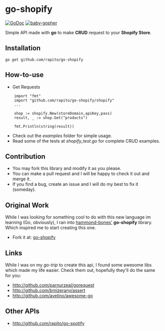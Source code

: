 go-shopify
==========

[![GoDoc](https://godoc.org/github.com/rapito/go-shopify/shopify?status.svg)](https://godoc.org/github.com/rapito/go-shopify/shopify)  [![baby-gopher](https://raw.github.com/drnic/babygopher-site/gh-pages/images/babygopher-logo-small.png)](http://www.babygopher.org)

Simple API made with **go** to make **CRUD** request to your **Shopify Store**.

Installation
------------
```
go get github.com/rapito/go-shopify
```

How-to-use
----------


- Get Requests

```
    import "fmt"
    import "github.com/rapito/go-shopify/shopify"
    ...
    
    shop := shopify.New(storeDomain,apiKey,pass)
    result, _ := shop.Get("products")
    
    fmt.Println(string(result))
```

- Check out the *examples* folder for simple usage.
- Read some of the tests at *shopify_test.go* for complete CRUD examples.

Contribution
------------
 
 - You may fork this library and modify it as you please.
 - You can make a pull request and I will be happy to check it out and merge it.
 - If you find a bug, create an issue and I will do my best to fix it (someday). 

Original Work
-------------

While I was looking for something cool to do with this new language im learning 
(Go, obviously), I ran into [hammond-bones'](https://github.com/hammond-bones/) **go-shopify** 
library. Which inspired me to start creating this one. 

- Fork it at: [go-shopify](https://github.com/hammond-bones/go-shopify)

Links
-----

While I was on my *go-trip* to create this api, I found some awesome libs which made 
my life easier.
Check them out, hopefully they'll do the same for you:
 
 - http://github.com/parnurzeal/gorequest
 - http://github.com/bmizerany/assert
 - http://github.com/avelino/awesome-go
 
 Other APIs
 ----------
 
 - http://github.com/rapito/go-spotify
 
